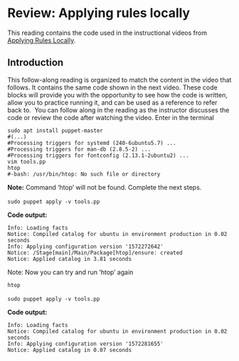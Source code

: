 # Review: Applying rules locally

This reading contains the code used in the instructional videos from [Applying Rules Locally](https://www.coursera.org/lecture/configuration-management-cloud/applying-rules-locally-Lpu3d.).
 
## Introduction

This follow-along reading is organized to match the content in the video that follows. It contains the same code shown in the next video. These code blocks will provide you with the opportunity to see how the code is written, allow you to practice running it, and can be used as a reference to refer back to. 
You can follow along in the reading as the instructor discusses the code or review the code after watching the video.
Enter in the terminal


```
sudo apt install puppet-master
#(...)
#Processing triggers for systemd (240-6ubuntu5.7) ...
#Processing triggers for man-db (2.8.5-2) ...
#Processing triggers for fontconfig (2.13.1-2ubuntu2) ...
vim tools.pp
htop
#-bash: /usr/bin/htop: No such file or directory
```

**Note:** Command ‘htop’ will not be found. Complete the next steps. 

`sudo puppet apply -v tools.pp` 

**Code output:**

```
Info: Loading facts
Notice: Compiled catalog for ubuntu in environment production in 0.02 seconds
Info: Applying configuration version '1572272642'
Notice: /Stage[main]/Main/Package[htop]/ensure: created
Notice: Applied catalog in 3.81 seconds
```

Note: Now you can try and run ‘htop’ again

`htop`

`sudo puppet apply -v tools.pp` 

**Code output:**
```
Info: Loading facts
Notice: Compiled catalog for ubuntu in environment production in 0.02 seconds
Info: Applying configuration version '1572281655'
Notice: Applied catalog in 0.07 seconds
```

